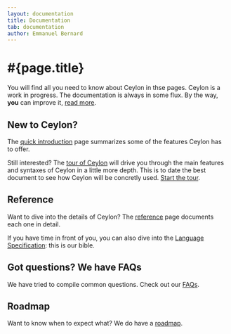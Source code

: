 ```yaml
---
layout: documentation
title: Documentation
tab: documentation
author: Emmanuel Bernard
---
```


# #{page.title}

You will find all you need to know about Ceylon in thse pages. Ceylon is a work in progress. 
The documentation is always in some flux. By the way, __you__ can improve it, [read more](/code/website).

## New to Ceylon?

The [quick introduction](introduction) page summarizes some of the features
Ceylon has to offer.

Still interested? The [tour of Ceylon](/documentation/tour) will drive you through the 
main features and syntaxes of Ceylon in a little more depth. This is to date the
best document to see how Ceylon will be concretly used.
[Start the tour](/documentation/tour).

## Reference

Want to dive into the details of Ceylon? The [reference](reference) page documents
each one in detail. 

If you have time in front of you, you can also dive into the [Language Specification](spec):
this is our bible.

## Got questions? We have FAQs

We have tried to compile common questions. Check out our [FAQs](faq).

## Roadmap

Want to know when to expect what? We do have a [roadmap](roadmap).
